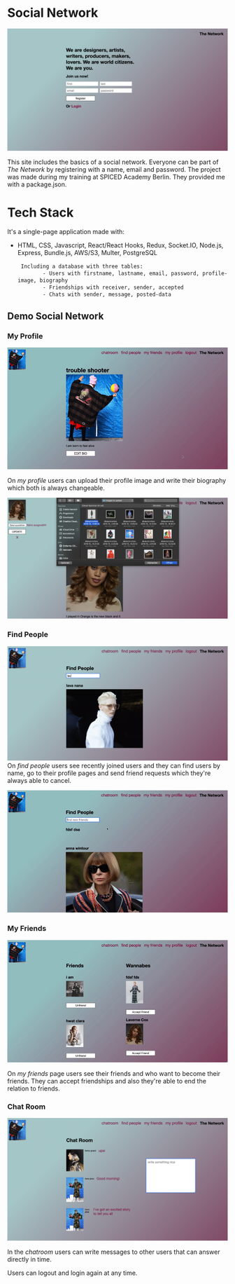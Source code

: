 # Social Network

![Alt Text](demo-pics-gifs/network-register.png)

This site includes the basics of a social network. 
Everyone can be part of *The Network* by registering with a name, email and password.
The project was made during my training at SPICED Academy Berlin. They provided me with a package.json.

# Tech Stack

It's a single-page application made with:

* HTML, CSS, Javascript, React/React Hooks, Redux, Socket.IO, Node.js, Express, Bundle.js, AWS/S3, Multer, PostgreSQL

       Including a database with three tables:
              - Users with firstname, lastname, email, password, profile-image, biography
              - Friendships with receiver, sender, accepted
              - Chats with sender, message, posted-data

## Demo Social Network

### My Profile

![Alt Text](demo-pics-gifs/edit-bio.gif)

On *my profile* users can upload their profile image and write their biography which both is always changeable.

![Alt Text](demo-pics-gifs/upload-profile-image.png)


### Find People

![Alt Text](demo-pics-gifs/find-people.png)
On *find people* users see recently joined users and they can find users by name, go to their profile pages and send friend requests which they're always able to cancel.

![Alt Text](demo-pics-gifs/find-people.gif)

### My Friends

![Alt Text](demo-pics-gifs/accept-friend-request.gif)

On *my friends* page users see their friends and who want to become their friends. They can accept friendships and also they're able to end the relation to friends. 

### Chat Room

![Alt Text](demo-pics-gifs/chat.png)

In the *chatroom* users can write messages to other users that can answer directly in time.

Users can logout and login again at any time.
